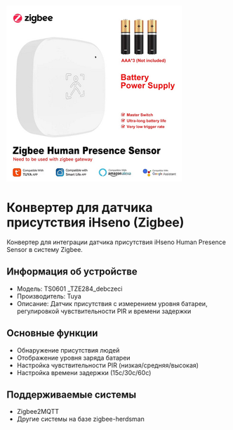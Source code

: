 ![Circuit](extras/ogjjs81y.png)

# Конвертер для датчика присутствия iHseno (Zigbee)
Конвертер для интеграции датчика присутствия iHseno Human Presence Sensor в систему Zigbee.

## Информация об устройстве
- Модель: TS0601 _TZE284_debczeci
- Производитель: Tuya
- Описание: Датчик присутствия с измерением уровня батареи, регулировкой чувствительности PIR и времени задержки

## Основные функции
- Обнаружение присутствия людей
- Отображение уровня заряда батареи
- Настройка чувствительности PIR (низкая/средняя/высокая)
- Настройка времени задержки (15с/30с/60с)

## Поддерживаемые системы
- Zigbee2MQTT
- Другие системы на базе zigbee-herdsman

